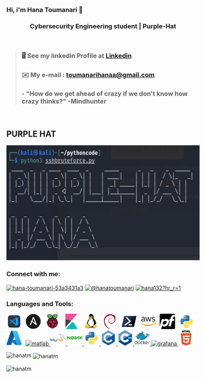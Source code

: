 ### Hi, i'm Hana Toumanari 👋
<h3 align="center">Cybersecurity Engineering student | Purple-Hat</h3></br>

> ### 🖥️  See my linkedin Profile at [Linkedin](https://www.linkedin.com/in/hana-toumanari-53a3431a3/)</br>
> ### ✉️  My e-mail : toumanarihanaa@gmail.com</br>
 > ### - "How do we get ahead of crazy if we don't know how crazy thinks?" -Mindhunter </br>
 <br/>
               
<h2 center="align">PURPLE HAT </h2>
 <p align="center">
  <img src="Purple hat hana.PNG" width="600" height="300">
  </p>
 <h3  align="left">Connect with me:</h3>
<p align="left">
<a href="https://linkedin.com/in/hana-toumanari-53a3431a3" target="blank"><img align="center" src="https://raw.githubusercontent.com/rahuldkjain/github-profile-readme-generator/master/src/images/icons/Social/linked-in-alt.svg" alt="hana-toumanari-53a3431a3" height="30" width="40" /></a>
<a href="https://medium.com/@hanatoumanari" target="blank"><img align="center" src="https://raw.githubusercontent.com/rahuldkjain/github-profile-readme-generator/master/src/images/icons/Social/medium.svg" alt="@hanatoumanari" height="30" width="40" /></a>
<a href="https://www.hackerrank.com/hana132?hr_r=1" target="blank"><img align="center" src="https://raw.githubusercontent.com/rahuldkjain/github-profile-readme-generator/master/src/images/icons/Social/hackerrank.svg" alt="hana132?hr_r=1" height="30" width="40" /></a>
 
</p>

  ### Languages and Tools:
  <img align="left" alt="VSCODE" width="40px" src="VSCODE.png" style="padding-right:10px;" />
<a href="https://www.python.org" target="_blank" rel="noreferrer"> <img src="https://raw.githubusercontent.com/devicons/devicon/master/icons/python/python-original.svg" alt="python" width="40" height="40"/</a>  
<img align="left" alt="Ansible" width="40px" src="Ansible.png" style="padding-right:10px;" />
  <img align="left" alt="Raspberry" width="40px" src="Raspberry Pi.png" style="padding-right:10px;" />
  <img align="left" alt="Kibana" width="40px" src="Kibana.png" style="padding-right:10px;" />
  <img align="left" alt="Linux" width="40px" src="Linux.png" style="padding-right:10px;" />
  <img align="left" alt="Debian" width="40px" src="Debian.png" style="padding-right:10px;" />
  <img align="left" alt="powershell" width="40px" src="Powershell.png" style="padding-right:10px;" />
  <img align="left" alt="AWS" width="40px" src="AWS.png" style="padding-right:10px;" />
  <img align="left" alt="pfsense" width="40px" src="pfSense.png" style="padding-right:10px;" />
  <img align="left" alt="Azure" width="40px" src="Azure.png" style="padding-right:10px;" />
  <a href="https://www.mathworks.com/" target="_blank" rel="noreferrer"> <img src="https://upload.wikimedia.org/wikipedia/commons/2/21/Matlab_Logo.png" alt="matlab" width="40" height="40"/> </a> <a href="https://www.mysql.com/" target="_blank" rel="noreferrer"> <img src="https://raw.githubusercontent.com/devicons/devicon/master/icons/mysql/mysql-original-wordmark.svg" alt="mysql" width="40" height="40"/> </a> <a href="https://www.nginx.com" target="_blank" rel="noreferrer"> <img src="https://raw.githubusercontent.com/devicons/devicon/master/icons/nginx/nginx-original.svg" alt="nginx" width="40" height="40"/> </a> <a href="https://www.python.org" target="_blank" rel="noreferrer"> <img src="https://raw.githubusercontent.com/devicons/devicon/master/icons/python/python-original.svg" alt="python" width="40" height="40"/> </a> 
  <a href="https://www.cprogramming.com/" target="_blank" rel="noreferrer"> <img src="https://raw.githubusercontent.com/devicons/devicon/master/icons/c/c-original.svg" alt="c" width="40" height="40"/> </a> <a href="https://www.w3schools.com/cpp/" target="_blank" rel="noreferrer"> <img src="https://raw.githubusercontent.com/devicons/devicon/master/icons/cplusplus/cplusplus-original.svg" alt="cplusplus" width="40" height="40"/> </a> <a href="https://www.docker.com/" target="_blank" rel="noreferrer"> <img src="https://raw.githubusercontent.com/devicons/devicon/master/icons/docker/docker-original-wordmark.svg" alt="docker" width="40" height="40"/> </a> <a href="https://grafana.com" target="_blank" rel="noreferrer"> <img src="https://www.vectorlogo.zone/logos/grafana/grafana-icon.svg" alt="grafana" width="40" height="40"/> </a> <a href="https://www.w3.org/html/" target="_blank" rel="noreferrer"> <img src="https://raw.githubusercontent.com/devicons/devicon/master/icons/html5/html5-original-wordmark.svg" alt="html5" width="40" height="40"/> </a> 
  <p><img align="left" src="https://github-readme-stats.vercel.app/api/top-langs?username=hanatm&show_icons=true&locale=en&layout=compact" alt="hanatm" /></p>

<p>&nbsp;<img align="center" src="https://github-readme-stats.vercel.app/api?username=hanatm&show_icons=true&locale=en" alt="hanatm" /></p>

<p><img align="center" src="https://github-readme-streak-stats.herokuapp.com/?user=hanatm&" alt="hanatm" /></p>

  </p>


<!--
**HANATM/HANATM** is a ✨ _special_ ✨ repository because its `README.md` (this file) appears on your GitHub profile.

Here are some ideas to get you started:

- 🔭 I’m currently working on 
- 🌱 I’m currently learning ...
- 👯 I’m looking to collaborate on ...
- 🤔 I’m looking for help with ...
- 💬 Ask me about ...
- 📫 How to reach me: ...
- 😄 Pronouns: ...
- ⚡ Fun fact: ...
-->
